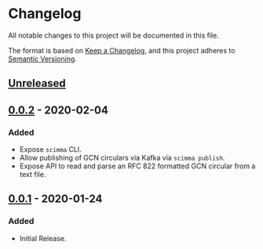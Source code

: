 # Changelog
All notable changes to this project will be documented in this file.

The format is based on [Keep a Changelog](https://keepachangelog.com/en/1.0.0/),
and this project adheres to [Semantic Versioning](https://semver.org/spec/v2.0.0.html).

## [Unreleased]

## [0.0.2] - 2020-02-04
### Added
- Expose `scimma` CLI.
- Allow publishing of GCN circulars via Kafka via `scimma publish`.
- Expose API to read and parse an RFC 822 formatted GCN circular from
  a text file.

## [0.0.1] - 2020-01-24
### Added
- Initial Release.

[Unreleased]: https://github.com/scimma/client_library/compare/v0.0.2...HEAD
[0.0.2]: https://github.com/scimma/client_library/releases/tag/v0.0.2
[0.0.1]: https://github.com/scimma/client_library/releases/tag/v0.0.1
